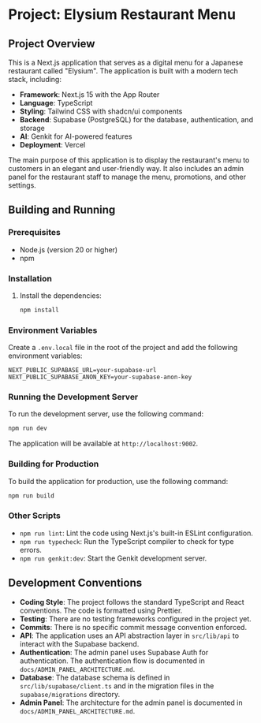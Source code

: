 # Project: Elysium Restaurant Menu

## Project Overview

This is a Next.js application that serves as a digital menu for a Japanese restaurant called "Elysium". The application is built with a modern tech stack, including:

*   **Framework**: Next.js 15 with the App Router
*   **Language**: TypeScript
*   **Styling**: Tailwind CSS with shadcn/ui components
*   **Backend**: Supabase (PostgreSQL) for the database, authentication, and storage
*   **AI**: Genkit for AI-powered features
*   **Deployment**: Vercel

The main purpose of this application is to display the restaurant's menu to customers in an elegant and user-friendly way. It also includes an admin panel for the restaurant staff to manage the menu, promotions, and other settings.

## Building and Running

### Prerequisites

*   Node.js (version 20 or higher)
*   npm

### Installation

1.  Install the dependencies:

    ```bash
    npm install
    ```

### Environment Variables

Create a `.env.local` file in the root of the project and add the following environment variables:

```
NEXT_PUBLIC_SUPABASE_URL=your-supabase-url
NEXT_PUBLIC_SUPABASE_ANON_KEY=your-supabase-anon-key
```

### Running the Development Server

To run the development server, use the following command:

```bash
npm run dev
```

The application will be available at `http://localhost:9002`.

### Building for Production

To build the application for production, use the following command:

```bash
npm run build
```

### Other Scripts

*   `npm run lint`: Lint the code using Next.js's built-in ESLint configuration.
*   `npm run typecheck`: Run the TypeScript compiler to check for type errors.
*   `npm run genkit:dev`: Start the Genkit development server.

## Development Conventions

*   **Coding Style**: The project follows the standard TypeScript and React conventions. The code is formatted using Prettier.
*   **Testing**: There are no testing frameworks configured in the project yet.
*   **Commits**: There is no specific commit message convention enforced.
*   **API**: The application uses an API abstraction layer in `src/lib/api` to interact with the Supabase backend.
*   **Authentication**: The admin panel uses Supabase Auth for authentication. The authentication flow is documented in `docs/ADMIN_PANEL_ARCHITECTURE.md`.
*   **Database**: The database schema is defined in `src/lib/supabase/client.ts` and in the migration files in the `supabase/migrations` directory.
*   **Admin Panel**: The architecture for the admin panel is documented in `docs/ADMIN_PANEL_ARCHITECTURE.md`.
